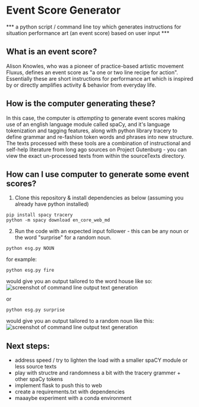 # Event Score Generator
*** a python script / command line toy which generates instructions for situation performance art (an event score) based on user input ***
## What is an event score?
Alison Knowles, who was a pioneer of practice-based artistic movement Fluxus, defines an event score as "a one or two line recipe for action". Essentially these are short instructions for performance art which is inspired by or directly amplifies activity & behavior from everyday life. 

## How is the computer generating these?
In this case, the computer is *attempting* to generate event scores making use of an english language module called spaCy, and it's language tokenization and tagging features, along with python library tracery to define grammar and re-fashion token words and phrases into new structure. The texts processed with these tools are a combination of instructional and self-help literature from long ago sources on Project Gutenburg - you can view the exact un-processed texts from within the sourceTexts directory. 

## How can I use computer to generate some event scores?
1. Clone this repository & install dependencies as below (assuming you already have python installed)
```
pip install spacy tracery
python -m spacy download en_core_web_md
```

2. Run the code with an expected input follower - this can be any noun or the word "surprise" for a random noun.
```
python esg.py NOUN
```
for example:
```
python esg.py fire
```
would give you an output tailored to the word house like so:
![screenshot of command line output text generation](https://cdn.discordapp.com/attachments/1083420545246306365/1189406759085948989/Screenshot_from_2023-12-26_22-16-37.png?ex=659e0c5d&is=658b975d&hm=eaa733290534a6dae58ba6c61f6d55005a3238709b08b83c543581ad8f9902c8&)

or 
```
python esg.py surprise
```
would give you an output tailored to a random noun like this:
![screenshot of command line output text generation]()

## Next steps:
- address speed / try to lighten the load with a smaller spaCY module or less source texts
- play with structre and randomness a bit with the tracery grammer + other spaCy tokens
- implement flask to push this to web
- create a requirements.txt with dependencies
- maaaybe experiment with a conda environment
